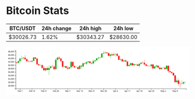 # Bitcoin Stats

BTC/USDT|24h change|24h high|24h low|
|---|---|---|---|
|$30026.73|1.62%|$30343.27|$28630.00|

<img src="./chart.svg">
